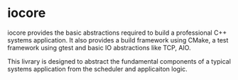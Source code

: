 # iocore

iocore provides the basic abstractions required to build a professional C++ systems application. It also provides a build framework using CMake, a test framework using gtest and basic IO abstractions like TCP, AIO.

This livrary is designed to abstract the fundamental components of a typical systems application from the scheduler and applicaiton logic.
